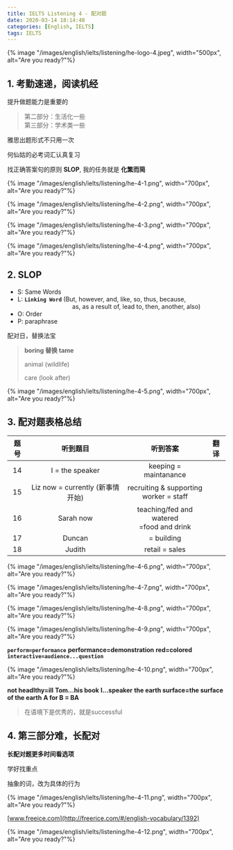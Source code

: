 ```yaml
---
title: IELTS Listening 4 - 配对题
date: 2020-03-14 18:14:48
categories: [English, IELTS]
tags: IELTS
---
```


{% image "/images/english/ielts/listening/he-logo-4.jpeg", width="500px", alt="Are you ready?"%}

<!-- more -->

## 1. 考勤速递，阅读机经

提升做题能力是重要的

> 第二部分：生活化一些  
> 第三部分：学术类一些

雅思出题形式不只用一次

何仙姑的必考词汇认真复习

找正确答案句的原则 **SLOP**, 我的任务就是 **化繁而简**

{% image "/images/english/ielts/listening/he-4-1.png", width="700px", alt="Are you ready?"%}

{% image "/images/english/ielts/listening/he-4-2.png", width="700px", alt="Are you ready?"%}

{% image "/images/english/ielts/listening/he-4-3.png", width="700px", alt="Are you ready?"%}

{% image "/images/english/ielts/listening/he-4-4.png", width="700px", alt="Are you ready?"%}

## 2. SLOP

 - S: Same Words
 - L: **`Linking Word`** (But, however, and, like, so, thus, because, 
  &nbsp;&nbsp;&nbsp;&nbsp;&nbsp;&nbsp;&nbsp; &nbsp;&nbsp;&nbsp;&nbsp;&nbsp;&nbsp;&nbsp; &nbsp;&nbsp;&nbsp;&nbsp;&nbsp;&nbsp;&nbsp; &nbsp;&nbsp;&nbsp;&nbsp;&nbsp;&nbsp;&nbsp; &nbsp;&nbsp;&nbsp;&nbsp;&nbsp;&nbsp;&nbsp; &nbsp;&nbsp;&nbsp;&nbsp;&nbsp;&nbsp;&nbsp; as, as a result of, lead to, then, another, also)
 - O: Order
 - P: paraphrase
 
 配对日，替换法宝

> **boring 替换 tame**
> 
> animal (wildlife) 
> 
> care (look after)

{% image "/images/english/ielts/listening/he-4-5.png", width="700px", alt="Are you ready?"%}

## 3. 配对题表格总结

题号 | 听到题目 | 听到答案 | 翻译
:----: | :----:  | :----:  | :----: 
14 | I = the speaker |  keeping = maintanance
15 | Liz now = currently (新事情开始) | recruiting & supporting <br> worker = staff
16 | Sarah now | teaching/fed and watered<br> =food and drink
17 | Duncan | = building
18 | Judith | retail = sales

{% image "/images/english/ielts/listening/he-4-6.png", width="700px", alt="Are you ready?"%}

{% image "/images/english/ielts/listening/he-4-7.png", width="700px", alt="Are you ready?"%}

{% image "/images/english/ielts/listening/he-4-8.png", width="700px", alt="Are you ready?"%}

{% image "/images/english/ielts/listening/he-4-9.png", width="700px", alt="Are you ready?"%}

**`perform=performance`**
**performance=demonstration**
**red=colored**
**`interactive=audience...question`**


{% image "/images/english/ielts/listening/he-4-10.png", width="700px", alt="Are you ready?"%}

**not headlthy=ill**
**Tom...his book**
**I...speaker**
**the earth surface=the surface of the earth**
**A for B = BA**

> 在语境下是优秀的，就是successful

## 4. 第三部分难，长配对

**长配对题更多时间看选项**

学好找重点

抽象的词，改为具体的行为

{% image "/images/english/ielts/listening/he-4-11.png", width="700px", alt="Are you ready?"%}

[www.freeice.com](http://freerice.com/#/english-vocabulary/1392)

{% image "/images/english/ielts/listening/he-4-12.png", width="700px", alt="Are you ready?"%}




